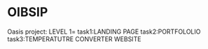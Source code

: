 # OIBSIP
Oasis project: LEVEL 1= task1:LANDING PAGE    task2:PORTFOLOLIO    task3:TEMPERATUTRE CONVERTER WEBSITE
